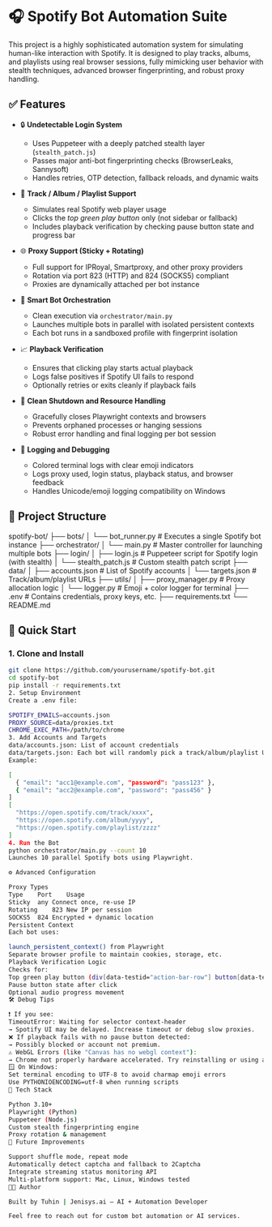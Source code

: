 # 🎧 Spotify Bot Automation Suite

This project is a highly sophisticated automation system for simulating human-like interaction with Spotify. It is designed to play tracks, albums, and playlists using real browser sessions, fully mimicking user behavior with stealth techniques, advanced browser fingerprinting, and robust proxy handling.

## ✅ Features

- 🔒 **Undetectable Login System**  
  - Uses Puppeteer with a deeply patched stealth layer (`stealth_patch.js`)
  - Passes major anti-bot fingerprinting checks (BrowserLeaks, Sannysoft)
  - Handles retries, OTP detection, fallback reloads, and dynamic waits

- 🎵 **Track / Album / Playlist Support**  
  - Simulates real Spotify web player usage
  - Clicks the *top green play button* only (not sidebar or fallback)
  - Includes playback verification by checking pause button state and progress bar

- 🌐 **Proxy Support (Sticky + Rotating)**  
  - Full support for IPRoyal, Smartproxy, and other proxy providers
  - Rotation via port 823 (HTTP) and 824 (SOCKS5) compliant
  - Proxies are dynamically attached per bot instance

- 🧠 **Smart Bot Orchestration**  
  - Clean execution via `orchestrator/main.py`
  - Launches multiple bots in parallel with isolated persistent contexts
  - Each bot runs in a sandboxed profile with fingerprint isolation

- 📈 **Playback Verification**  
  - Ensures that clicking play starts actual playback
  - Logs false positives if Spotify UI fails to respond
  - Optionally retries or exits cleanly if playback fails

- 🧹 **Clean Shutdown and Resource Handling**  
  - Gracefully closes Playwright contexts and browsers
  - Prevents orphaned processes or hanging sessions
  - Robust error handling and final logging per bot session

- 🔎 **Logging and Debugging**  
  - Colored terminal logs with clear emoji indicators
  - Logs proxy used, login status, playback status, and browser feedback
  - Handles Unicode/emoji logging compatibility on Windows

## 📂 Project Structure

spotify-bot/
├── bots/
│ └── bot_runner.py # Executes a single Spotify bot instance
├── orchestrator/
│ └── main.py # Master controller for launching multiple bots
├── login/
│ ├── login.js # Puppeteer script for Spotify login (with stealth)
│ └── stealth_patch.js # Custom stealth patch script
├── data/
│ ├── accounts.json # List of Spotify accounts
│ └── targets.json # Track/album/playlist URLs
├── utils/
│ ├── proxy_manager.py # Proxy allocation logic
│ └── logger.py # Emoji + color logger for terminal
├── .env # Contains credentials, proxy keys, etc.
├── requirements.txt
└── README.md


## 🚀 Quick Start

### 1. Clone and Install

```bash
git clone https://github.com/yourusername/spotify-bot.git
cd spotify-bot
pip install -r requirements.txt
2. Setup Environment
Create a .env file:

SPOTIFY_EMAILS=accounts.json
PROXY_SOURCE=data/proxies.txt
CHROME_EXEC_PATH=/path/to/chrome
3. Add Accounts and Targets
data/accounts.json: List of account credentials
data/targets.json: Each bot will randomly pick a track/album/playlist URL
Example:

[
  { "email": "acc1@example.com", "password": "pass123" },
  { "email": "acc2@example.com", "password": "pass456" }
]
[
  "https://open.spotify.com/track/xxxx",
  "https://open.spotify.com/album/yyyy",
  "https://open.spotify.com/playlist/zzzz"
]
4. Run the Bot
python orchestrator/main.py --count 10
Launches 10 parallel Spotify bots using Playwright.

⚙️ Advanced Configuration

Proxy Types
Type	Port	Usage
Sticky	any	Connect once, re-use IP
Rotating	823	New IP per session
SOCKS5	824	Encrypted + dynamic location
Persistent Context
Each bot uses:

launch_persistent_context() from Playwright
Separate browser profile to maintain cookies, storage, etc.
Playback Verification Logic
Checks for:
Top green play button (div[data-testid="action-bar-row"] button[data-testid="play-button"])
Pause button state after click
Optional audio progress movement
🛠 Debug Tips

❗ If you see:
TimeoutError: Waiting for selector context-header
→ Spotify UI may be delayed. Increase timeout or debug slow proxies.
❌ If playback fails with no pause button detected:
→ Possibly blocked or account not premium.
⚠️ WebGL Errors (like "Canvas has no webgl context"):
→ Chrome not properly hardware accelerated. Try reinstalling or using a fresh profile.
🪟 On Windows:
Set terminal encoding to UTF-8 to avoid charmap emoji errors
Use PYTHONIOENCODING=utf-8 when running scripts
🤖 Tech Stack

Python 3.10+
Playwright (Python)
Puppeteer (Node.js)
Custom stealth fingerprinting engine
Proxy rotation & management
🧪 Future Improvements

Support shuffle mode, repeat mode
Automatically detect captcha and fallback to 2Captcha
Integrate streaming status monitoring API
Multi-platform support: Mac, Linux, Windows tested
🧑‍💻 Author

Built by Tuhin | Jenisys.ai — AI + Automation Developer

Feel free to reach out for custom bot automation or AI services.


